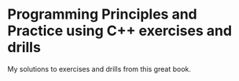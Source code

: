 # Programming Principles and Practice using C++ exercises and drills
My solutions to exercises and drills from this great book.
